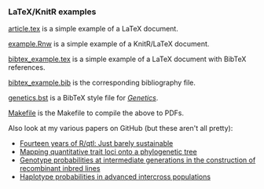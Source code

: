 ### LaTeX/KnitR examples

[article.tex](article.tex) is a simple example of a LaTeX document.

[example.Rnw](example.Rnw) is a simple example of a KnitR/LaTeX
document.

[bibtex_example.tex](bibtex_example.tex) is a simple example of a
LaTeX document with BibTeX references.

[bibtex_example.bib](bibtex_example.bib) is the corresponding
bibliography file.

[genetics.bst](genetics.bst) is a BibTeX style file for [_Genetics_](http://www.genetics.org).

[Makefile](Makefile) is the Makefile to compile the above to PDFs.

Also look at my various papers on GitHub (but these aren't all pretty):

- [Fourteen years of R/qtl: Just barely sustainable](https://github.com/kbroman/Paper_Rqtl_Experiences)
- [Mapping quantitative trait loci onto a phylogenetic tree](http://github.com/kbroman/phyloQTLpaper)
- [Genotype probabilities at intermediate generations in the construction of recombinant inbred lines](http://github.com/kbroman/preCCProbPaper)
- [Haplotype probabilities in advanced intercross populations](http://github.com/kbroman/ailProbPaper)
